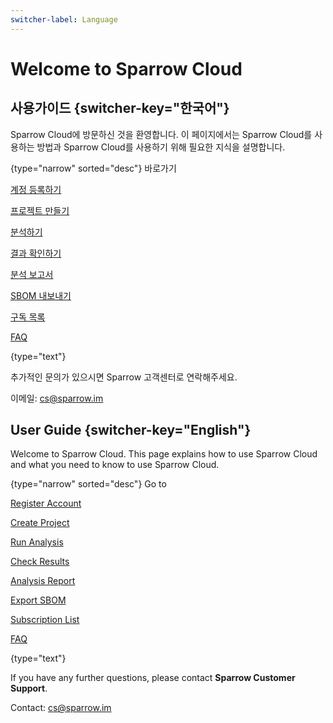 ```yaml
---
switcher-label: Language
---
```


# Welcome to Sparrow Cloud

## 사용가이드 {switcher-key="한국어"}

Sparrow Cloud에 방문하신 것을 환영합니다. 이 페이지에서는 Sparrow Cloud를 사용하는 방법과 Sparrow Cloud를 사용하기 위해 필요한 지식을 설명합니다.


{type="narrow" sorted="desc"}
바로가기

[계정 등록하기](Register.md)

[프로젝트 만들기](Create-Project.md)

[분석하기](analysisSetting.md)

[결과 확인하기](Analysis-Results.md)

[분석 보고서](Analysis-Report.md)

[SBOM 내보내기](Export-SBOM.md)

[구독 목록](Subscription-List.md)

[FAQ](FAQ.md)

{type="text"}

추가적인 문의가 있으시면 Sparrow 고객센터로 연락해주세요.

이메일: <cs@sparrow.im>






## User Guide {switcher-key="English"}

Welcome to Sparrow Cloud. This page explains how to use Sparrow Cloud and what you need to know to use Sparrow Cloud.


{type="narrow" sorted="desc"}
Go to

[Register Account](Register.md)

[Create Project](Create-Project.md)

[Run Analysis](Run-Analysis.md)

[Check Results](Analysis-Results.md)

[Analysis Report](Analysis-Report.md)

[Export SBOM](Export-SBOM.md)

[Subscription List](Subscription-List.md)

[FAQ](FAQ.md)

{type="text"}

If you have any further questions, please contact **Sparrow Customer Support**. 

Contact: <cs@sparrow.im>

